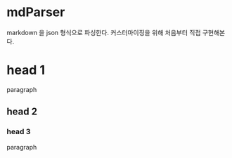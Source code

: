 # mdParser
markdown 을 json 형식으로 파싱한다. 커스터마이징을 위해 처음부터 직접 구현해본다.

# head 1
paragraph
## head 2
### head 3
paragraph